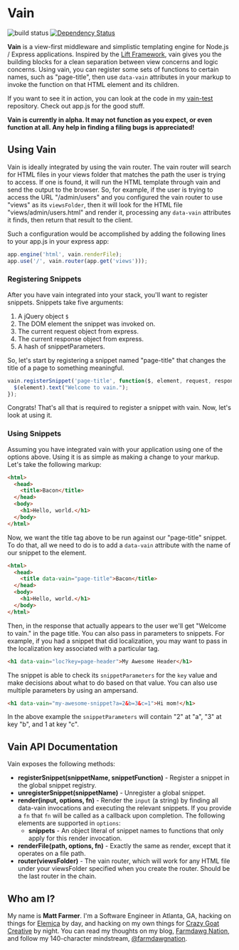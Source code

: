 # Vain

![build status](https://api.travis-ci.org/farmdawgnation/vain.png)
[![Dependency Status](https://gemnasium.com/farmdawgnation/vain.svg)](https://gemnasium.com/farmdawgnation/vain)

**Vain** is a view-first middleware and simplistic templating engine for Node.js / Express
applications. Inspired by the [Lift Framework](http://liftweb.net), vain gives you the building
blocks for a clean separation between view concerns and logic concerns. Using vain, you can register
some sets of functions to certain names, such as "page-title", then use `data-vain` attributes in
your markup to invoke the function on that HTML element and its children.

If you want to see it in action, you can look at the code in my [vain-test](https://github.com/farmdawgnation/vain-test)
repository. Check out app.js for the good stuff.

**Vain is currently in alpha. It may not function as you expect, or even function at all. Any
help in finding a filing bugs is appreciated!**

## Using Vain

Vain is ideally integrated by using the vain router. The vain router will search for HTML files in your views
folder that matches the path the user is trying to access. If one is found, it will run the HTML template through
vain and send the output to the browser. So, for example, if the user is trying to access the URL "/admin/users"
and you configured the vain router to use "views" as its `viewsFolder`, then it will look for the HTML file
"views/admin/users.html" and render it, processing any `data-vain` attributes it finds, then return that result
to the client.

Such a configuration would be accomplished by adding the following lines to your app.js in your express app:

```javascript
app.engine('html', vain.renderFile);
app.use('/', vain.router(app.get('views')));
```

### Registering Snippets

After you have vain integrated into your stack, you'll want to register snippets. Snippets take
five arguments:

1. A jQuery object `$`
2. The DOM element the snippet was invoked on.
3. The current request object from express.
4. The current response object from express.
5. A hash of snippetParameters.

So, let's start by registering a snippet named "page-title" that changes the title of a page to something
meaningful.

```javascript
vain.registerSnippet('page-title', function($, element, request, response, snippetParameters) {
  $(element).text("Welcome to vain.");
});
```

Congrats! That's all that is required to register a snippet with vain. Now, let's look at using it.

### Using Snippets

Assuming you have integrated vain with your application using one of the options above. Using it
is as simple as making a change to your markup. Let's take the following markup:

```html
<html>
  <head>
    <title>Bacon</title>
  </head>
  <body>
    <h1>Hello, world.</h1>
  </body>
</html>
```

Now, we want the title tag above to be run against our "page-title" snippet. To do that, all we
need to do is to add a `data-vain` attribute with the name of our snippet to the element.

```html
<html>
  <head>
    <title data-vain="page-title">Bacon</title>
  </head>
  <body>
    <h1>Hello, world.</h1>
  </body>
</html>
```

Then, in the response that actually appears to the user we'll get "Welcome to vain." in the
page title. You can also pass in parameters to snippets. For example, if you had a snippet that
did localization, you may want to pass in the localization key associated with a particular tag.

```html
<h1 data-vain="loc?key=page-header">My Awesome Header</h1>
```

The snippet is able to check its `snippetParameters` for the `key` value and make decisions about
what to do based on that value. You can also use multiple parameters by using an ampersand.

```html
<h1 data-vain="my-awesome-snippet?a=2&b=3&c=1">Hi mom!</h1>
```

In the above example the `snippetParameters` will contain "2" at "a", "3" at key "b", and 1 at
key "c".

## Vain API Documentation

Vain exposes the following methods:

* **registerSnippet(snippetName, snippetFunction)** - Register a snippet in the global snippet
  registry.
* **unregisterSnippet(snippetName)** - Unregister a global snippet.
* **render(input, options, fn)** - Render the `input` (a string) by finding all data-vain invocations
  and executing the relevant snippets. If you provide a `fn` that `fn` will be called as a callback
  upon completion. The following elements are supported in `options`:
  * **snippets** - An object literal of snippet names to functions that only apply for this render
    invocation.
* **renderFile(path, options, fn)** - Exactly the same as render, except that it operates on a file path.
* **router(viewsFolder)** - The vain router, which will work for any HTML file under your viewsFolder specified
  when you create the router. Should be the last router in the chain.

## Who am I?

My name is **Matt Farmer**. I'm a Software Engineer in Atlanta, GA, hacking on things for
[Elemica](http://elemica.com) by day, and hacking on my own things for [Crazy Goat Creative](http://crazygoatcreative.com)
by night. You can read my thoughts on my blog, [Farmdawg Nation](http://farmdawgnation.com),
and follow my 140-character mindstream, [@farmdawgnation](http://twitter.com/farmdawgnation).
